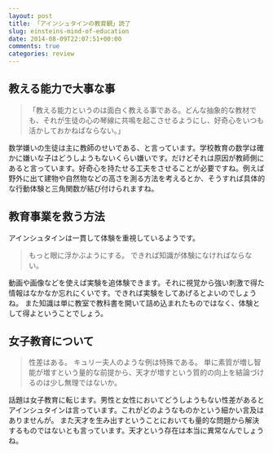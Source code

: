 ```yaml
---
layout: post
title: 「アインシュタインの教育観」読了
slug: einsteins-mind-of-education
date: 2014-08-09T22:07:51+00:00
comments: true
categories: review
---
```


## 教える能力で大事な事
<blockquote>
「教える能力というのは面白く教える事である。どんな抽象的な教材でも、それが生徒の心の琴線に共鳴を起こさせるようにし、好奇心をいつも活かしておかねばならない。」
</blockquote>
数学嫌いの生徒は主に教師のせいである、と言っています。学校教育の数学は確かに嫌いな子はどうしようもないくらい嫌いです。だけどそれは原因が教師側にあると言っています。好奇心を持たせる工夫をさせることが必要ですね。例えば野外に出て建物や自然物などの高さを測る方法を考えるとか、そうすれば具体的な行動体験と三角関数が結び付けられますね。

## 教育事業を救う方法
アインシュタインは一貫して体験を重視しているようです。
<blockquote>
もっと眼に浮かぶようにする。
できれば知識が体験になければならない。
</blockquote>
動画や画像などを使えば実験を追体験できます。それに視覚から強い刺激で得た情報はなかなか忘れにくいです。できれば実験をしてあげるとよいのでしょうね。
また知識は単に教室で教科書を開いて詰め込まれたものではなく、体験として得よということでしょう。

## 女子教育について
<blockquote>
性差はある。
キュリー夫人のような例は特殊である。
単に素質が増し智能が増すという量的な前提から、天才が増すという質的の向上を結論づけるのは少し無理ではないか。
</blockquote>
話題は女子教育に転じます。男性と女性においてどうしようもない性差があるとアインシュタインは言っています。これがどのようなものかという細かい言及はありませんが。
また天才を生み出すということにおいても量的な問題から解決するものではないとも言っています。天才という存在は本当に異常なんでしょうね。
